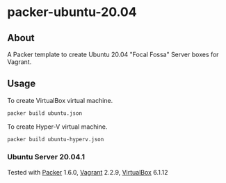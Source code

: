 # packer-ubuntu-20.04

## About
A Packer template to create Ubuntu 20.04 "Focal Fossa" Server boxes for Vagrant.

## Usage
To create VirtualBox virtual machine.
```bash
packer build ubuntu.json
```
To create Hyper-V virtual machine.
```sh
packer build ubuntu-hyperv.json
```

### Ubuntu Server 20.04.1
Tested with [Packer][] 1.6.0, [Vagrant][] 2.2.9, [VirtualBox][] 6.1.12

[Packer]: https://packer.io/
[Vagrant]: https://www.vagrantup.com/
[VirtualBox]: https://www.virtualbox.org/
